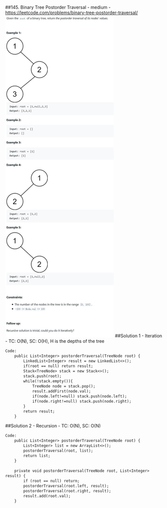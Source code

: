 ##145. Binary Tree Postorder Traversal - medium - https://leetcode.com/problems/binary-tree-postorder-traversal/
![Image of /145_binary_tree_postorder](imgs//145_binary_tree_postorder.jpg)
##Solution 1 - Iteration - TC: O(N), SC: O(H), H is the depths of the tree
```
Code:
    public List<Integer> postorderTraversal(TreeNode root) {
        LinkedList<Integer> result = new LinkedList<>();
        if(root == null) return result;
        Stack<TreeNode> stack = new Stack<>();
        stack.push(root);
        while(!stack.empty()){
            TreeNode node = stack.pop();
            result.addFirst(node.val);
            if(node.left!=null) stack.push(node.left);
            if(node.right!=null) stack.push(node.right);
        }
        return result;
    }
```
##Solution 2 - Recursion - TC: O(N), SC: O(N)
```
Code:
    public List<Integer> postorderTraversal(TreeNode root) {
        List<Integer> list = new ArrayList<>();
        postorderTraversal(root, list);
        return list;
    }

    private void postorderTraversal(TreeNode root, List<Integer> result) {
        if (root == null) return;
        postorderTraversal(root.left, result);
        postorderTraversal(root.right, result);
        result.add(root.val);
    }
```